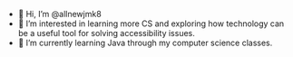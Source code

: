 - 👋 Hi, I’m @allnewjmk8
- 👀 I’m interested in learning more CS and exploring how technology can be a useful tool for solving accessibility issues.
- 🌱 I’m currently learning Java through my computer science classes.

<!---
allnewjmk8/allnewjmk8 is a ✨ special ✨ repository because its `README.md` (this file) appears on your GitHub profile.
You can click the Preview link to take a look at your changes.
--->
